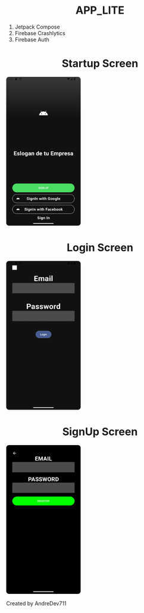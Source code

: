 <h1 style="text-align: center;"><strong>APP_LITE</strong></h1>

1. Jetpack Compose
2. Firebase Crashlytics
3. Firebase Auth

<h1 style="text-align: center;"><strong>Startup Screen</strong></h1>
<img src="https://github.com/AndresDev711/applite/blob/main/app/src/main/res/drawable/screens/startupcreen.webp" alt="Startup Screen" width="200" height="400">

<h1 style="text-align: center;"><strong>Login Screen</strong></h1>
<img src="https://github.com/AndresDev711/applite/blob/main/app/src/main/res/drawable/screens/loginscreen.webp" alt="Login Screen" width="200" height="400">

<h1 style="text-align: center;"><strong>SignUp Screen</strong></h1>
<img src="https://github.com/AndresDev711/applite/blob/main/app/src/main/res/drawable/screens/signupscreen.webp" alt="Signup Screen" width="200" height="400">

Created by AndreDev711
